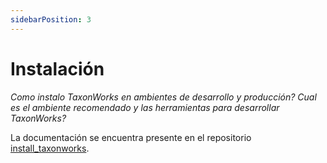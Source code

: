 ```yaml
---
sidebarPosition: 3
---
```


# Instalación

_Como instalo TaxonWorks en ambientes de desarrollo y producción? Cual es el ambiente recomendado y las herramientas para desarrollar TaxonWorks?_

La documentación se encuentra presente en el repositorio [install_taxonworks](https://github.com/SpeciesFileGroup/install_taxonworks).
